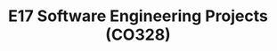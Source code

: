 ---
layout: project_batch
title: E17 Software Engineering Projects (CO328)
permalink: /co328/e17/
has_children: true
parent: Software Engineering Projects (CO328)
batch: e17
code: co328

readmore: "#"

search_exclude: true
default_thumb_image: /data/categories/co328/thumbnail.jpg
description: This section contains projects conducted as a partial requirement to complete the course CO328 - Software Engineering. Usually, these projects are conducted by groups of 3 students. The course focus on using software architectures and software project management experience.
---